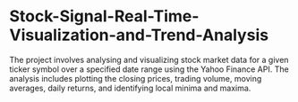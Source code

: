 # Stock-Signal-Real-Time-Visualization-and-Trend-Analysis
The project involves analysing and visualizing stock market data for a given  ticker symbol over a specified date range using the Yahoo Finance API. The  analysis includes plotting the closing prices, trading volume, moving averages,  daily returns, and identifying local minima and maxima. 
